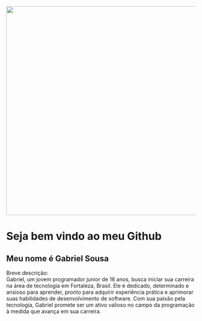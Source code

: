 
<!--
**Gabriels-ss/Gabriels-ss** is a ✨ _special_ ✨ repository because its `README.md` (this file) appears on your GitHub profile.

Here are some ideas to get you started:

- 🔭 I’m currently working on ...
- 🌱 I’m currently learning ...
- 👯 I’m looking to collaborate on ...
- 🤔 I’m looking for help with ...
- 💬 Ask me about ...
- 📫 How to reach me: ...
- 😄 Pronouns: ...
- ⚡ Fun fact: ...
-->
<div align="center">
  <img src="https://media.giphy.com/media/W63rxIYh8YvGNbkxzm/giphy.gif" width="555px" >
</div>

<div >
  <h1>Seja bem vindo ao meu Github</h1>

  <h2> Meu nome é Gabriel Sousa </h2> 
</div>

<p>
  Breve descrição: <Br>
 Gabriel, um jovem programador junior de 16 anos, busca iniciar sua carreira na área de tecnologia em Fortaleza, Brasil. Ele é dedicado, determinado e ansioso para aprender, pronto para adquirir experiência prática e aprimorar suas habilidades de desenvolvimento de software. Com sua paixão pela tecnologia, Gabriel promete ser um ativo valioso no campo da programação à medida que avança em sua carreira.
</p>








